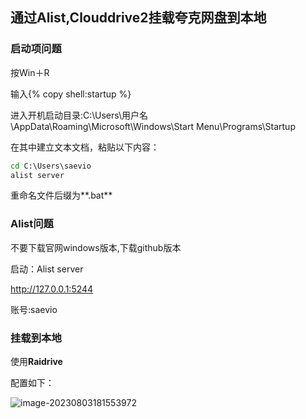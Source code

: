 ## 通过Alist,Clouddrive2挂载夸克网盘到本地

### 启动项问题

按Win＋R

输入{% copy shell:startup %}

进入开机启动目录:C:\Users\用户名\AppData\Roaming\Microsoft\Windows\Start Menu\Programs\Startup

在其中建立文本文档，粘贴以下内容：

```cmd
cd C:\Users\saevio
alist server
```

重命名文件后缀为**.bat**

### Alist问题

不要下载官网windows版本,下载github版本

启动：Alist server

http://127.0.0.1:5244

账号:saevio

### 挂载到本地

使用**Raidrive**

配置如下：

![image-20230803181553972](https://article.biliimg.com/bfs/article/8299937a1ca2f4068eb01918cbace3049cbb80be.png)

